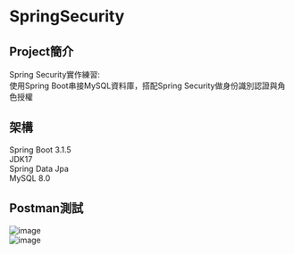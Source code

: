 # SpringSecurity
## Project簡介
Spring Security實作練習:  
使用Spring Boot串接MySQL資料庫，搭配Spring Security做身份識別認證與角色授權


## 架構
Spring Boot 3.1.5  
JDK17  
Spring Data Jpa  
MySQL 8.0  

## Postman測試
![image](https://github.com/Nero811/SpringSecurity/assets/129769018/676a7a80-9937-43bd-83b9-7ec51b471f3d)  
![image](https://github.com/Nero811/SpringSecurity/assets/129769018/4d3b0b67-4e04-457e-b2c7-b985155fde2c)  


